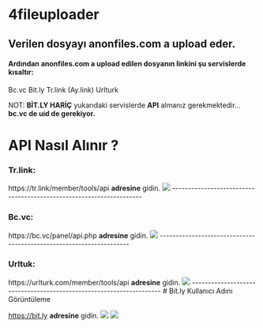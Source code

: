# 4fileuploader
<html>
  <h2>Verilen dosyayı <strong>anonfiles.com</strong> a upload eder.</h2>
  <h4>Ardından <strong>anonfiles.com</strong> a upload edilen dosyanın linkini şu servislerde kısaltır:</h4>

  Bc.vc
  Bit.ly
  Tr.link (Ay.link)
  Urlturk

  NOT: <strong>BİT.LY HARİÇ</strong> yukarıdaki servislerde <strong>API</strong> almanız gerekmektedir... <strong>bc.vc de uid de gerekiyor.</strong>

# API Nasıl Alınır ?

  <h3><strong>Tr.link:</strong></h3>
  https://tr.link/member/tools/api <strong>adresine</strong> gidin.
  <img src="https://hizliresim.com/PwkZlc"></img>
  --------------------------------------------------------------------
  <h3><strong>Bc.vc:</strong></h3>
  https://bc.vc/panel/api.php <strong>adresine</strong> gidin.
  <img src="https://hizliresim.com/DQQhVn"></img>
  --------------------------------------------------------------------
  <h3><strong>Urltuk:</strong></h3>
  https://urlturk.com/member/tools/api <strong>adresine</strong> gidin.
  <img src="https://hizliresim.com/GzA47S"></img>
  --------------------------------------------------------------------
# Bit.ly Kullanıcı Adını Görüntüleme

  https://bit.ly <strong>adresine</strong> gidin.
  <img src="https://hizliresim.com/zfhiTe"></img>
  <img src="https://hizliresim.com/hFFR53"></img>
  
</html>
